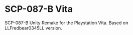 # SCP-087-B Vita
SCP-087-B Unity Remake for the Playstation Vita. Based on LLFredbear0345LL version.

